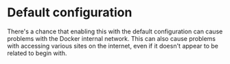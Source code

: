 # Default configuration

There's a chance that enabling this with the default configuration can cause
problems with the Docker internal network. This can also cause problems with
accessing various sites on the internet, even if it doesn't appear to be
related to begin with.
